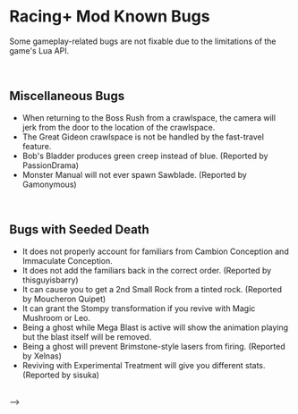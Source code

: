 # Racing+ Mod Known Bugs

Some gameplay-related bugs are not fixable due to the limitations of the game's Lua API.

<br />

## Miscellaneous Bugs

- When returning to the Boss Rush from a crawlspace, the camera will jerk from the door to the location of the crawlspace.
- The Great Gideon crawlspace is not be handled by the fast-travel feature.
- Bob's Bladder produces green creep instead of blue. (Reported by PassionDrama)
- Monster Manual will not ever spawn Sawblade. (Reported by Gamonymous)

<br />

## Bugs with Seeded Death

- It does not properly account for familiars from Cambion Conception and Immaculate Conception.
- It does not add the familiars back in the correct order. (Reported by thisguyisbarry)
- It can cause you to get a 2nd Small Rock from a tinted rock. (Reported by Moucheron Quipet)
- It can grant the Stompy transformation if you revive with Magic Mushroom or Leo.
- Being a ghost while Mega Blast is active will show the animation playing but the blast itself will be removed.
- Being a ghost will prevent Brimstone-style lasers from firing. (Reported by Xelnas)
- Reviving with Experimental Treatment will give you different stats. (Reported by sisuka)

<br />
-->
